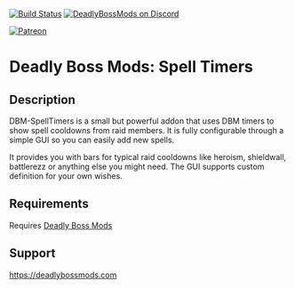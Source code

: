 [![Build Status](https://travis-ci.org/DeadlyBossMods/DBM-SpellTimers.svg?branch=master)](https://travis-ci.org/DeadlyBossMods/DBM-SpellTimers)
[![DeadlyBossMods on Discord](https://img.shields.io/badge/discord-DeadlyBossMods-738bd7.svg?style=flat)](https://discord.gg/DeadlyBossMods)

[![Patreon](https://media.forgecdn.net/attachments/76/25/patreon-medium-button.png)](https://www.patreon.com/deadlybossmods)

Deadly Boss Mods: Spell Timers
==============================

Description
-----------
DBM-SpellTimers is a small but powerful addon that uses DBM timers to show spell cooldowns from raid members. It is fully configurable through a simple GUI so you can easily add new spells.

It provides you with bars for typical raid cooldowns like heroism, shieldwall, battlerezz or anything else you might need. The GUI supports custom definition for your own wishes.

Requirements
------------
Requires [Deadly Boss Mods](https://curseforge.com/wow/addons/deadly-boss-mods)

Support
-------
https://deadlybossmods.com